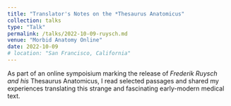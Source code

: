 ```yaml
---
title: "Translator's Notes on the *Thesaurus Anatomicus"
collection: talks
type: "Talk"
permalink: /talks/2022-10-09-ruysch.md
venue: "Morbid Anatomy Online"
date: 2022-10-09
# location: "San Francisco, California"
---
```


As part of an online sympoisium marking the release of *Frederik Ruysch and his* Thesaurus Anatomicus, I read selected passages and shared my experiences translating this strange and fascinating early-modern medical text.
